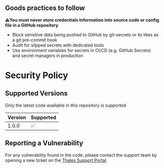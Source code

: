 ## Goods practices to follow

:warning:**You must never store credentials information into source code or config file in a GitHub repository** 
- Block sensitive data being pushed to GitHub by git-secrets or its likes as a git pre-commit hook
- Audit for slipped secrets with dedicated tools
- Use environment variables for secrets in CI/CD (e.g. GitHub Secrets) and secret managers in production

# Security Policy

## Supported Versions
Only the latest code available in this repository is supported

| Version | Supported          |
| ------- | ------------------ |
| 1.0.0   | :white_check_mark: |

## Reporting a Vulnerability

For any vulnerability found in the code, please contact the support team by opening a new ticket on the [Thales Support Portal][def]

[def]: https://supportportal.thalesgroup.com/